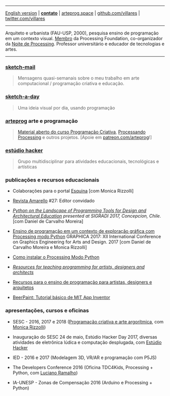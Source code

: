 ----

 [English version](http://villares.github.io/README-EN)
 | [**contato**](http://contato.lugaralgum.com)
 | [arteprog.space](https://arteprog.space)
 | [github.com/villares](http://github.com/villares)
 | [twitter.com/villares](http://twitter.com/villares)

----

Arquiteto e urbanista (FAU-USP, 2000), pesquisa ensino de programação em um contexto visual. [Membro](https://processingfoundation.org/members) da Processing Foundation, co-organizador da [Noite de Processing](https://garoa.net.br/wiki/Noite_de_Processing). Professor universitário e  educador de tecnologias e artes.

----

### [sketch-mail](http://villares.org/sketch-mail)

> Mensagens quasi-semanais sobre o meu trabalho em arte computacional / programação criativa e educação. 

### [sketch-a-day](https://abav.lugaralgum.com/sketch-a-day)

> Uma ideia visual por dia, usando programação

### [**arteprog**](https://arteprog.space) arte e programação

> [Material aberto do curso Programação Criativa](http://arteprog.space/programacao-criativa), [Processando Processing](https://arteprog.space/Processando-Processing) e outros projetos. [Apoie em [patreon.com/arteprog](https://patreon.com/arteprog)!]


### [estúdio hacker](https://estudiohacker.io)

> Grupo multidisciplinar para atividades educacionais, tecnológicas e artísticas

### publicações e recursos educacionais

- Colaborações para o portal [Esquina](http://www.esquina.net.br/author/alexandre-vilares/) [com Monica Rizzolli]

- [Revista Amarello](http://www.amarello.com.br) #27: Editor convidado

- *[Python on the Landscape of Programming Tools for Design and Architectural Education](https://villares.github.io/mestrado/VILLARES_MOREIRA_SIGRADI_2017) presented at SIGRADI 2017, Concepcíon, Chile.* [com Daniel de Carvalho Moreira]

- [Ensino de programação em um contexto de exploração gráfica com Processing modo Python](https://villares.github.io/mestrado/VILLARES_MOREIRA_GOMES_GRAPHICA_2017) GRAPHICA 2017: XII International Conference on Graphics Engineering for Arts and Design. 2017 [com Daniel de Carvalho Moreira e Monica Rizzolli]

- [Como instalar o Processing Modo Python](https://villares.github.io/como-instalar-o-processing-modo-python/) 

- *[Resources for teaching programming for artists, designers and architects](https://villares.github.io/Resources-for-teaching-programming/)*

- [Recursos para o ensino de programação para artistas, designers e arquitetos](https://villares.github.io/Recursos-para-o-ensino-de-programacao) 

- [BeerPaint: Tutorial básico de MIT App Inventor](https://gumroad.com/l/kXiHW)


### apresentações, cursos e oficinas

- SESC - 2016, 2017 e 2018 ([Programação criativa e arte argorítmica](http://arteprog.space/programacao-criativa), com [Monica Rizzolli](https://github.com/monicarizzolli))

- Inauguração do SESC 24 de maio, Estúdio Hacker Day 2017, diversas atividades de eletrônica lúdica e computação desplugada, com [Estúdio Hacker](http://estudiohacker.io)

- IED - 2016 e 2017 (Modelagem 3D, VR/AR e programação com P5JS)

- The Developers Conference 2016 (Oficina TDC4Kids, Processing + Python, com [Luciano Ramalho](https://github.com/ramalho))

- IA-UNESP - Zonas de Compensação 2016 (Arduino e Processing + Python)


<a rel="me" href="https://mastodon.social/@villares"> </a>
